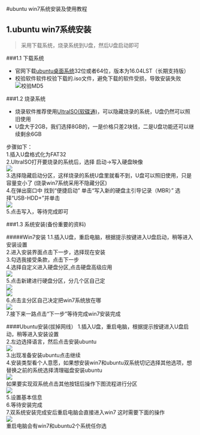 #ubuntu win7系统安装及使用教程
## 1.ubuntu win7系统安装
> 采用下载系统，烧录系统到U盘，然后U盘启动即可   

###1.1 下载系统
* 官网下载[ubuntu桌面系统]()32位或者64位，版本为16.04LST（长期支持版）
* 校验软件软件校验下载的.iso文件，避免下载的软件受损，导致安装失败
![校验MD5]()

###1.2 烧录系统
* 烧录软件推荐使用[UltraISO(软碟通)]()，可以隐藏烧录的系统，U盘仍然可以照旧使用
* U盘大于2GB，我们选择8GB的，一是价格只差2块钱，二是U盘功能还可以继续剩余6GB

步骤如下：  
1.插入U盘格式化为FAT32<br>
2.UltraISO打开要烧录的系统后，选择 启动->写入硬盘映像<br>
![](https://github.com/YS22/OS-install/blob/master/图片/2.jpg)<br>
3.选择隐藏启动分区，这样烧录的系统U盘里就看不到，U盘可以照旧使用，只是容量变小了 (烧录win7系统采用不隐藏分区)<br>
4.在弹出窗口中 找到“便捷启动” 单击“写入新的硬盘主引导记录（MBR）” 选择“USB-HDD+”并单击 <br>
![](https://github.com/YS22/OS-install/blob/master/图片/1.jpg)<br>
5.点击写入，等待完成即可<br>

###1.3 系统安装(备份重要的资料)

#####Win7安装
1.1.插入U盘，重启电脑，根据提示按键进入U盘启动，稍等进入安装设置<br>
2.进入安装界面点击下一步，选择现在安装<br>
3.勾选我接受条款，点击下一步<br>
4.选择自定义进入硬盘分区,点击硬盘高级应用<br>
![](https://github.com/YS22/OS-install/blob/master/图片/5.jpg)<br>
5.点击新建进行硬盘分区，分几个区自己定<br>
![](https://github.com/YS22/OS-install/blob/master/图片/3.jpg)<br>
![](https://github.com/YS22/OS-install/blob/master/图片/6.jpg)<br>
6.点击主分区自己决定把win7系统放在哪<br>
![](https://github.com/YS22/OS-install/blob/master/图片/4.jpg)<br>
7.接下来一路点击“下一步”等待完成win7安装完成<br>

####Ubuntu安装(拔掉网线）
 1.插入U盘，重启电脑，根据提示按键进入U盘启动，稍等进入安装设置 <br>
 2.左边选择语言，然后点击安装ubuntu<br>
 ![](https://github.com/YS22/OS-install/blob/master/图片/1.png)<br>
 3.出现准备安装ubuntu点击继续<br>
 4.安装类型看个人意愿，如果想安装win7和ubuntu双系统切记选择其他选项，想替换之前的系统选择清理磁盘安装ubuntu<br>
 ![](https://github.com/YS22/OS-install/blob/master/图片/4.png)<br>
 如果要实现双系统点击其他按钮后操作下图流程进行分区<br>
 ![](https://github.com/YS22/OS-install/blob/master/图片/6.png)<br>
 5.设置基本信息<br>
 6.等待安装完成<br>
 7.双系统安装完成安后重启电脑会直接进入win7 这时需要下面的操作<br>
 ![](https://github.com/YS22/OS-install/blob/master/图片/7.png)<br>
 重启电脑会有win7和ubuntu2个系统任你选<br>
 
 




